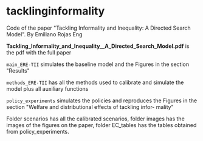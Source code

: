# tacklinginformality
Code of the paper "Tackling Informality and Inequality: A Directed Search Model". By Emiliano Rojas Eng

**Tackling_Informality_and_Inequality__A_Directed_Search_Model.pdf** is the pdf with the full paper

``main_ERE-TII`` simulates the baseline model and the Figures in the section "Results"

``methods_ERE-TII`` has all the methods used to calibrate and simulate the model plus all auxiliary functions

``policy_experiments`` simulates the policies and reproduces the Figures in the section "Welfare and distributional effects of tackling infor-
mality"

Folder scenarios has all the calibrated scenarios, folder images has the images of the figures on the paper, folder EC_tables has the tables obtained from policy_experiments.
